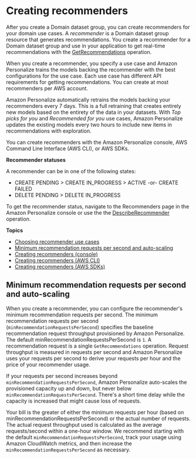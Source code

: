 # Creating recommenders<a name="creating-recommenders"></a>

After you create a Domain dataset group, you can create recommenders for your domain use cases\. A *recommender* is a Domain dataset group resource that generates recommendations\. You create a recommender for a Domain dataset group and use in your application to get real\-time recommendations with the [GetRecommendations](API_RS_GetRecommendations.md) operation\. 

When you create a recommender, you specify a use case and Amazon Personalize trains the models backing the recommender with the best configurations for the use case\. Each use case has different API requirements for getting recommendations\. You can create at most recommenders per AWS account\.

 Amazon Personalize automatically retrains the models backing your recommenders every 7 days\. This is a full retraining that creates entirely new models based on the entirety of the data in your datasets\. With *Top picks for you* and *Recommended for you* use cases, Amazon Personalize updates the existing models every two hours to include new items in recommendations with exploration\. 

 You can create recommenders with the Amazon Personalize console, AWS Command Line Interface \(AWS CLI\), or AWS SDKs\. 

**Recommender statuses**

A recommender can be in one of the following states:
+ CREATE PENDING > CREATE IN\_PROGRESS > ACTIVE \-or\- CREATE FAILED
+ DELETE PENDING > DELETE IN\_PROGRESS

To get the recommender status, navigate to the Recommenders page in the Amazon Personalize console or use the the [DescribeRecommender](API_DescribeRecommender.md) operation\.

**Topics**
+ [Choosing recommender use cases](domain-use-cases.md)
+ [Minimum recommendation requests per second and auto\-scaling](#min-rrps-auto-scaling)
+ [Creating recommenders \(console\)](creating-recommenders-console.md)
+ [Creating recommenders \(AWS CLI\)](creating-recommenders-cli.md)
+ [Creating recommenders \(AWS SDKs\)](creating-recommenders-sdk.md)

## Minimum recommendation requests per second and auto\-scaling<a name="min-rrps-auto-scaling"></a>

When you create a recommender, you can configure the recommender's minimum recommendation requests per second\. The minimum recommendation requests per second \(`minRecommendationRequestsPerSecond`\) specifies the baseline recommendation request throughput provisioned by Amazon Personalize\. The default minRecommendationRequestsPerSecond is `1`\. A recommendation request is a single `GetRecommendations` operation\. Request throughput is measured in requests per second and Amazon Personalize uses your requests per second to derive your requests per hour and the price of your recommender usage\. 

 If your requests per second increases beyond `minRecommendationRequestsPerSecond`, Amazon Personalize auto\-scales the provisioned capacity up and down, but never below `minRecommendationRequestsPerSecond`\. There's a short time delay while the capacity is increased that might cause loss of requests\.

 Your bill is the greater of either the minimum requests per hour \(based on minRecommendationRequestsPerSecond\) or the actual number of requests\. The actual request throughput used is calculated as the average requests/second within a one\-hour window\. We recommend starting with the default `minRecommendationRequestsPerSecond`, track your usage using Amazon CloudWatch metrics, and then increase the `minRecommendationRequestsPerSecond` as necessary\. 

 